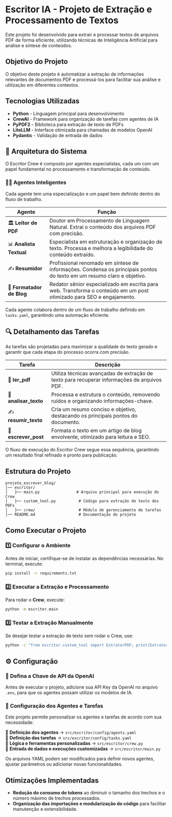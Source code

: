 # Escritor IA - Projeto de Extração e Processamento de Textos

Este projeto foi desenvolvido para extrair e processar textos de arquivos PDF de forma eficiente, utilizando técnicas de Inteligência Artificial para análise e síntese de conteúdos.

## **Objetivo do Projeto**
O objetivo deste projeto é automatizar a extração de informações relevantes de documentos PDF e processá-los para facilitar sua análise e utilização em diferentes contextos.

## **Tecnologias Utilizadas**
- **Python** - Linguagem principal para desenvolvimento
- **CrewAI** - Framework para organização de tarefas com agentes de IA
- **PyPDF2** - Biblioteca para extração de texto de PDFs
- **LiteLLM** - Interface otimizada para chamadas de modelos OpenAI
- **Pydantic** - Validação de entrada de dados

## 🧠 **Arquitetura do Sistema**
O Escritor Crew é composto por agentes especialistas, cada um com um papel fundamental no processamento e transformação de conteúdo.

### 👨‍🏫 **Agentes Inteligentes**
Cada agente tem uma especialização e um papel bem definido dentro do fluxo de trabalho.

| Agente | Função |
|--------|--------|
| 🏛 **Leitor de PDF** | Doutor em Processamento de Linguagem Natural. Extrai o conteúdo dos arquivos PDF com precisão. |
| 📊 **Analista Textual** | Especialista em estruturação e organização de texto. Processa e melhora a legibilidade do conteúdo extraído. |
| ✍️ **Resumidor** | Profissional renomado em síntese de informações. Condensa os principais pontos do texto em um resumo claro e objetivo. |
| 📝 **Formatador de Blog** | Redator sênior especializado em escrita para web. Transforma o conteúdo em um post otimizado para SEO e engajamento. |

Cada agente colabora dentro de um fluxo de trabalho definido em `tasks.yaml`, garantindo uma automação eficiente.

## 🔍 **Detalhamento das Tarefas**
As tarefas são projetadas para maximizar a qualidade do texto gerado e garantir que cada etapa do processo ocorra com precisão.

| Tarefa | Descrição |
|--------|-----------|
| 📖 **ler_pdf** | Utiliza técnicas avançadas de extração de texto para recuperar informações de arquivos PDF. |
| 🔎 **analisar_texto** | Processa e estrutura o conteúdo, removendo ruídos e organizando informações-chave. |
| ✍️ **resumir_texto** | Cria um resumo conciso e objetivo, destacando os principais pontos do documento. |
| 📰 **escrever_post** | Formata o texto em um artigo de blog envolvente, otimizado para leitura e SEO. |

O fluxo de execução do Escritor Crew segue essa sequência, garantindo um resultado final refinado e pronto para publicação.

## **Estrutura do Projeto**
```
projeto_escrever_blog/
│── escritor/
│   ├── main.py                # Arquivo principal para execução do Crew
│   ├── custom_tool.py          # Código para extração de texto dos PDFs
│   ├── crew/                   # Módulo de gerenciamento de tarefas
│── README.md                   # Documentação do projeto
```

## **Como Executar o Projeto**
### **1️⃣ Configurar o Ambiente**
Antes de iniciar, certifique-se de instalar as dependências necessárias. No terminal, execute:
```bash
pip install -r requirements.txt
```

### **2️⃣ Executar a Extração e Processamento**
Para rodar o **Crew**, execute:
```bash
python -m escritor.main
```


### **3️⃣ Testar a Extração Manualmente**
Se desejar testar a extração de texto sem rodar o Crew, use:
```bash
python -c "from escritor.custom_tool import ExtratorPDF; print(ExtratorPDF()._run())"
```

## ⚙️ **Configuração**

### 🔑 **Defina a Chave de API da OpenAI**
Antes de executar o projeto, adicione sua API Key da OpenAI no arquivo `.env`, para que os agentes possam utilizar os modelos de IA.

### 📁 **Configuração dos Agentes e Tarefas**
Este projeto permite personalizar os agentes e tarefas de acordo com sua necessidade:

📌 **Definição dos agentes** → `src/escritor/config/agents.yaml`  
📌 **Definição das tarefas** → `src/escritor/config/tasks.yaml`  
📌 **Lógica e ferramentas personalizadas** → `src/escritor/crew.py`  
📌 **Entrada de dados e execuções customizadas** → `src/escritor/main.py`  


Os arquivos YAML podem ser modificados para definir novos agentes, ajustar parâmetros ou adicionar novas funcionalidades.

## **Otimizações Implementadas**
- **Redução do consumo de tokens** ao diminuir o tamanho dos trechos e o número máximo de trechos processados.
- **Organização das importações e modularização do código** para facilitar manutenção e extensibilidade.
